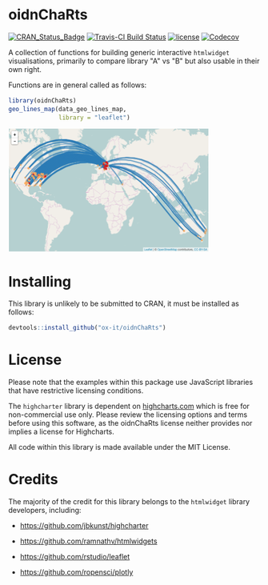 
<!-- README.md is generated from README.Rmd. Please edit that file -->
oidnChaRts
==========

[![CRAN\_Status\_Badge](http://www.r-pkg.org/badges/version/oidnChaRts)](https://cran.r-project.org/package=oidnChaRts) [![Travis-CI Build Status](https://travis-ci.org/ox-it/oidnChaRtsR.svg?branch=master)](https://travis-ci.org/ox-it/oidnChaRts) [![license](https://img.shields.io/github/license/mashape/apistatus.svg)]() [![Codecov](https://img.shields.io/codecov/c/github/ox-it/oidnChaRts.svg)](https://codecov.io/gh/ox-it/oidnChaRts)

A collection of functions for building generic interactive `htmlwidget` visualisations, primarily to compare library "A" vs "B" but also usable in their own right.

Functions are in general called as follows:

``` r
library(oidnChaRts)
geo_lines_map(data_geo_lines_map, 
              library = "leaflet")
```

<img src="README-geo_lines_map.png" width="400">

Installing
==========

This library is unlikely to be submitted to CRAN, it must be installed as follows:

``` r
devtools::install_github("ox-it/oidnChaRts")
```

License
=======

Please note that the examples within this package use JavaScript libraries that have restrictive licensing conditions.

The `highcharter` library is dependent on [highcharts.com](highcharts.com) which is free for non-commercial use only. Please review the licensing options and terms before using this software, as the oidnChaRts license neither provides nor implies a license for Highcharts.

All code within this library is made available under the MIT License.

Credits
=======

The majority of the credit for this library belongs to the `htmlwidget` library developers, including:

-   <https://github.com/jbkunst/highcharter>

-   <https://github.com/ramnathv/htmlwidgets>

-   <https://github.com/rstudio/leaflet>

-   <https://github.com/ropensci/plotly>
